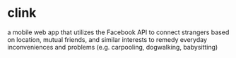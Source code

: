 clink
=====

a mobile web app that utilizes the Facebook API to connect strangers based on location, mutual friends, and similar interests to remedy everyday inconveniences and problems (e.g. carpooling, dogwalking, babysitting)


